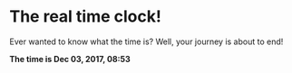 # The real time clock!

Ever wanted to know what the time is? Well, your journey is about to end!

**The time is Dec 03, 2017, 08:53**